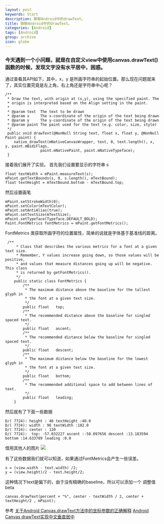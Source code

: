 ```yaml
---
layout: post
keywords: Start
description: 聊聊Android中的drawText。
title: 聊聊Android中的drawText。
categories: [Android]
tags: [Android]
group: archive
icon: globe
---
```


### 今天遇到一个小问题，就是在自定义view中使用canvas.drawText()函数的时候，发现文字没有水平居中，困惑。

通过查看其API如下，其中，x，y 是所画字符串的起始位置。那么现在问题就来了，其实位置究竟是左上角，右上角还是字符串中心呢？

``` 
/**
 * Draw the text, with origin at (x,y), using the specified paint. The
 * origin is interpreted based on the Align setting in the paint.
 *
 * @param text  The text to be drawn
 * @param x     The x-coordinate of the origin of the text being drawn
 * @param y     The y-coordinate of the origin of the text being drawn
 * @param paint The paint used for the text (e.g. color, size, style)
 */
 public void drawText(@NonNull String text, float x, float y, @NonNull Paint paint) {
    native_drawText(mNativeCanvasWrapper, text, 0, text.length(), x, y, paint.mBidiFlags,
                paint.mNativePaint, paint.mNativeTypeface);
 }
```

接着我们展开了实验。
首先我们设置要显示的字符串 s

```
float textWidth = mPaint.measureText(s);
mPaint.getTextBounds(s, 0, s.length(), mTextBound);
float textHeight = mTextBound.bottom - mTextBound.top;
```

然后设置画笔

```
mPaint.setStrokeWidth(0);
mPaint.setColor(mTextColor);
mPaint.setAntiAlias(true);
mPaint.setTextSize(mTextSize);
mPaint.setTypeface(Typeface.DEFAULT_BOLD);
Paint.FontMetrics fontMetrics = mPaint.getFontMetrics();
```

FontMetrics 类获取所画字符的位置属性，简单的说就是字体基于基准线的距离。

```
 /**
     * Class that describes the various metrics for a font at a given text size.
     * Remember, Y values increase going down, so those values will be positive,
     * and values that measure distances going up will be negative. This class
     * is returned by getFontMetrics().
     */
    public static class FontMetrics {
        /**
         * The maximum distance above the baseline for the tallest glyph in
         * the font at a given text size.
         */
        public float   top;
        /**
         * The recommended distance above the baseline for singled spaced text.
         */
        public float   ascent;
        /**
         * The recommended distance below the baseline for singled spaced text.
         */
        public float   descent;
        /**
         * The maximum distance below the baseline for the lowest glyph in
         * the font at a given text size.
         */
        public float   bottom;
        /**
         * The recommended additional space to add between lines of text.
         */
        public float   leading;
    }
```

然后就有了下面一些数据

```
D/( 7724): height : 40 textHeight :40.0
D/( 7724): width : 96 textWidth :102.0
D/( 7724): center : 120
D/( 7724):  top: -57.032227 ascent :-50.097656 descent :13.183594 bottom :14.633789 leading :0.0
```

借用其他人的图片
![](http://www.jcodecraeer.com/uploads/20130409/27381365503414.JPG)

有了这些数据我们就可以知道，如果通过FontMetrics会产生一些误差。

```
x = (view.width - text.width) /2;
y = (view.height)/2 - text.height/2;
```

这种情况下text是偏下的，由于没有精确的baseline，所以可以添加一个 调整值 beta

```
canvas.drawText(percent + "%", center - textWidth / 2, center + textHeight/2 , mPaint);
```

参考
[关于Android Canvas.drawText方法中的坐标参数的正确解释](http://www.jcodecraeer.com/a/anzhuokaifa/androidkaifa/2013/0409/1143.html)
[Android Canvas drawText实现中文垂直居中](http://blog.csdn.net/hursing/article/details/18703599)

